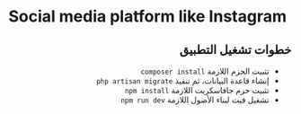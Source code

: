 <h1> Social media platform like Instagram </h1>
<div dir="rtl">

<h2> خطوات تشغيل التطبيق </h2>
<ul>
<li>تثبيت الحزم اللازمة <code>composer install</code></li>
<li>إنشاء قاعدة البيانات، ثم تنفيذ <code>php artisan migrate</code></li>
<li>تثبيت حزم جافاسكربت اللازمة <code>npm install</code></li>
<li>تشغيل فيت لبناء الأصول اللازمة <code>npm run dev</code></li>
</ul>
</div>

